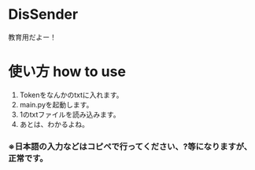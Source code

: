 # DisSender
教育用だよー！

# 使い方 how to use
1. Tokenをなんかのtxtに入れます。
2. main.pyを起動します。
3. 1のtxtファイルを読み込みます。
4. あとは、わかるよね。

### ※日本語の入力などはコピペで行ってください、?等になりますが、正常です。
